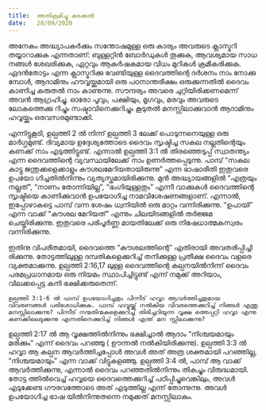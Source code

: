 ```yaml
---
title:  അതിക്രമിച്ചു കടക്കൽ
date:   28/09/2020
---
```


അനേകം അദ്ധ്യാപകർക്കും സന്തോഷമുള്ള ഒരു കാര്യം അവരുടെ ക്ലാസ്മറി തയ്യാറാക്കുക എന്നതാണ്: ബുള്ളറ്റിൻ ബോർഡുകൾ തൂക്കുക, ആവശ്യമായ സാധ നങ്ങൾ ശേഖരിക്കുക, ഏറ്റവും ആകർഷകമായ വിധം മുറികൾ ക്രമീകരിക്കുക. ഏദൻതോട്ടം എന്ന ക്ലാസ്മറിക്കു വേണ്ടിയുള്ള ദൈവത്തിന്റെ ദർശനം നാം നോക്കു മ്പോൾ, ആദാമിനും ഹൗവ്വയ്ക്കുമായി ഒരു പഠനാന്തരീക്ഷം ഒരുക്കുന്നതിൽ ദൈവം കാണിച്ച കരുതൽ നാം കാണുന്നു. സൗന്ദര്യം അവരെ ചുറ്റിയിരിക്കണമെന്ന് അവൻ ആഗ്രഹിച്ചു. ഓരോ പൂവും, പക്ഷിയും, മൃഗവും, മരവും അവരുടെ ലോകത്തെക്കു റിച്ചും സഷ്ടാവിനെക്കുറിച്ചും കൂടുതൽ മനസ്സിലാക്കുവാൻ ആദാമിനും ഹവ്വയ്ക്കും ഒരവസരമുണ്ടാക്കി.

എന്നിട്ടുകൂടി, ഉല്പത്തി 2 ൽ നിന്ന് ഉല്പത്തി 3 ലേക്ക് പൊടുന്നനെയുള്ള ഒരു മാർഗ്ഗമുണ്ട്. ദിവ്യമായ ഉദ്ദേശ്യത്തോടെ ദൈവം സൃഷ്ടിച്ച സകല നല്ലതിന്റെയും കണക്ക് നാം എടുത്തിട്ടുണ്ട്. എന്നാൽ ഉല്പത്തി 3:1 ൽ തിരഞ്ഞെടുപ്പ് സ്വാതന്ത്യം എന്ന ദൈവത്തിന്റെ വ്യവസ്ഥയിലേക്ക് നാം ഉണർത്തപ്പെടുന്നു. പാമ്പ് “സകല കാട്ടു ജന്തുക്കളെക്കാളും കൗശലമേറിയതായിരുന്നു” എന്ന ഭാഷാരീതി ഇതുവരെ ഉപയോ ഗിച്ചതിൽനിന്നും വ്യത്യസ്തമായിരിക്കുന്നു. മുൻ അദ്ധ്യായങ്ങളിൽ “എത്രയും നല്ലത്”, “നാണം തോന്നിയില്ല”, “ഭംഗിയുള്ളതും” എന്നീ വാക്കുകൾ ദൈവത്തിന്റെ സൃഷ്ടിയെ കാണിക്കുവാൻ ഉപയോഗിച്ച നാമവിശേഷണങ്ങളാണ്. എന്നാൽ, ഇപ്പോഴാകട്ടെ പാമ്പ് വന്ന ശേഷം ധ്വനിയിൽ ഒരു മാറ്റം വന്നിരിക്കുന്നു. “ഉപായി” എന്ന വാക്ക് “കൗശല മേറിയത്” എന്നും ചിലയിടങ്ങളിൽ തർജ്ജമ ചെയ്തിരിക്കുന്നു. ഇതുവരെ പരിപൂർണ്ണ മായതിലേക്ക് ഒരു നിഷേധാത്മകസ്വരം വന്നിരിക്കുന്നു.

ഇതിനു വിപരീതമായി, ദൈവത്തെ “കൗശലത്തിന്റെ” എതിരായി അവതരിപ്പിച്ചി രിക്കുന്നു. തോട്ടത്തിലുള്ള ദമ്പതികളെക്കുറിച്ച് തനിക്കുള്ള പ്രതീക്ഷ ദൈവം വളരെ വ്യക്തമാക്കുന്നു. ഉല്പത്തി 2:16,17 ലുള്ള ദൈവത്തിന്റെ കല്പനയിൽനിന്ന് ദൈവം പരമപ്രധാനമായ ഒരു നിയമം സ്ഥാപിച്ചിട്ടുണ്ട് എന്ന് നമുക്ക് അറിയാം, വിലക്കപ്പെട്ട കനി ഭക്ഷിക്കരുതെന്ന്.

`ഉല്പത്തി 3:1-6 ൽ പാമ്പ് ഉപയോഗിച്ചതും പിന്നീട് ഹവ്വാ ആവർത്തിച്ചതുമായ വിവരണങ്ങൾ പരിശോധിക്കുക. പാമ്പ് ഹവ്വയ്ക്ക് നൽകിയ വിവരത്തെക്കുറിച്ച് നിങ്ങൾ എന്തു മനസ്സിലാക്കുന്നു? പിന്നീട് നന്മതിന്മകളെക്കുറിച്ച് തിരിച്ചറിയുന്ന വൃക്ഷ ത്തെപ്പറ്റി ഹവ്വാ എന്നു കണക്കിലെടുക്കുന്നു എന്നതിനെക്കുറിച്ച് നിങ്ങൾ എന്ത് മന സ്സിലാക്കുന്നു?`

ഉല്പത്തി 2:17 ൽ ആ വൃക്ഷത്തിൽനിന്നും ഭക്ഷിച്ചാൽ ആദാം “നിശ്ചയമായും മരിക്കും” എന്ന് ദൈവം പറഞ്ഞു ( ഊന്നൽ നൽകിയിരിക്കുന്നു). ഉല്പത്തി 3:3 ൽ ഹവ്വാ ആ കല്പന ആവർത്തിച്ചപ്പോൾ അവൾ അത് അത്ര ശക്തമായി പറഞ്ഞില്ല, “നിശ്ചയമായും” എന്ന വാക്ക് വിട്ടുകളഞ്ഞു. ഉല്പത്തി 3:4 ൽ, പാമ്പ് ആ വാക്ക് ആവർത്തിക്കുന്നു, എന്നാൽ ദൈവം പറഞ്ഞതിൽനിന്നും തികച്ചും വിരുദ്ധമായി. തോട്ട ത്തിൽവെച്ച് ഹവ്വയെ ദൈവത്തെക്കുറിച്ച് പഠിപ്പിച്ചുവെങ്കിലും, അവൾ എടുക്കേണ്ട ഗൗരവത്തോടെ അത് എടുത്തില്ല എന്ന് തോന്നുന്നു. അവൾ ഉപയോഗിച്ച ഭാഷ യിൽനിന്നുതന്നെ നമുക്കത് മനസ്സിലാകും.